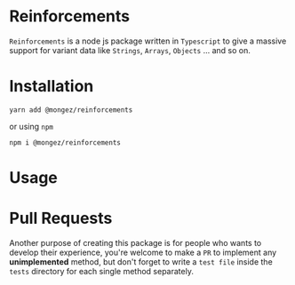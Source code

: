 # Reinforcements

`Reinforcements` is a node js package written in `Typescript` to give a massive support for variant data like `Strings`, `Arrays`, `Objects` ... and so on.


# Installation

`yarn add @mongez/reinforcements`

or using `npm`

`npm i @mongez/reinforcements`


# Usage

# Pull Requests
Another purpose of creating this package is for people who wants to develop their experience, you're welcome to make a `PR` to implement any **unimplemented** method, but don't forget to write a `test file` inside the `tests` directory for each single method separately.